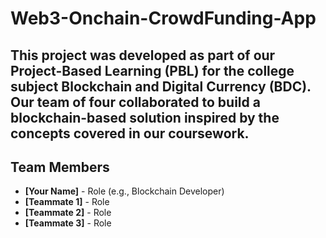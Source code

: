 # Web3-Onchain-CrowdFunding-App

## This project was developed as part of our **Project-Based Learning (PBL)** for the college subject **Blockchain and Digital Currency (BDC)**. Our team of four collaborated to build a blockchain-based solution inspired by the concepts covered in our coursework.

## Team Members
- **[Your Name]** - Role (e.g., Blockchain Developer)
- **[Teammate 1]** - Role
- **[Teammate 2]** - Role
- **[Teammate 3]** - Role

